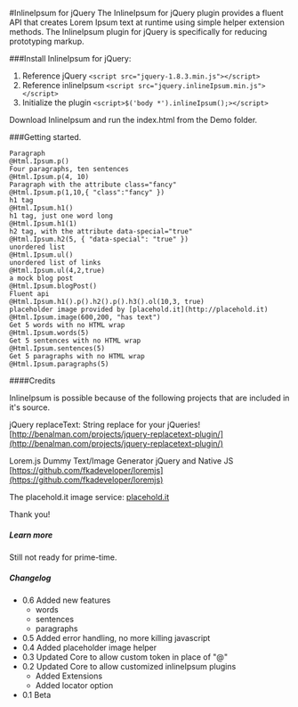 #InlineIpsum for jQuery
The InlineIpsum for jQuery plugin provides a fluent API that creates Lorem Ipsum text at runtime using simple helper extension methods. The InlineIpsum plugin for jQuery is specifically for reducing prototyping markup.

###Install InlineIpsum for jQuery:
1. Reference jQuery ``<script src="jquery-1.8.3.min.js"></script>``
2. Reference inlineIpsum ``<script src="jquery.inlineIpsum.min.js"></script>``
3. Initialize the plugin ``<script>$('body *').inlineIpsum();></script>``

Download InlineIpsum and run the index.html from the Demo folder.

###Getting started.

	Paragraph
	@Html.Ipsum.p()
	Four paragraphs, ten sentences
	@Html.Ipsum.p(4, 10)
	Paragraph with the attribute class="fancy"
	@Html.Ipsum.p(1,10,{ "class":"fancy" })
	h1 tag
	@Html.Ipsum.h1()
	h1 tag, just one word long
	@Html.Ipsum.h1(1)
    h2 tag, with the attribute data-special="true"
	@Html.Ipsum.h2(5, { "data-special": "true" })
	unordered list
	@Html.Ipsum.ul()
	unordered list of links
	@Html.Ipsum.ul(4,2,true)
	a mock blog post
	@Html.Ipsum.blogPost()
	Fluent api
	@Html.Ipsum.h1().p().h2().p().h3().ol(10,3, true)
	placeholder image provided by [placehold.it](http://placehold.it)
	@Html.Ipsum.image(600,200, "has text")
	Get 5 words with no HTML wrap
	@Html.Ipsum.words(5)
	Get 5 sentences with no HTML wrap
	@Html.Ipsum.sentences(5)
	Get 5 paragraphs with no HTML wrap
	@Html.Ipsum.paragraphs(5)

####Credits

InlineIpsum is possible because of the following projects that are included in it's source.

jQuery replaceText: String replace for your jQueries!
[http://benalman.com/projects/jquery-replacetext-plugin/](http://benalman.com/projects/jquery-replacetext-plugin/)

Lorem.js Dummy Text/Image Generator jQuery and Native JS [https://github.com/fkadeveloper/loremjs](https://github.com/fkadeveloper/loremjs)

The placehold.it image service: [placehold.it](http://placehold.it)

Thank you!

##### Learn more
Still not ready for prime-time.

##### Changelog
- 0.6 Added new features
	- words
	- sentences
	- paragraphs
- 0.5 Added error handling, no more killing javascript
- 0.4 Added placeholder image helper
- 0.3 Updated Core to allow custom token in place of "@"
- 0.2 Updated Core to allow customized inlineIpsum plugins
	- Added Extensions
	- Added locator option
- 0.1 Beta
